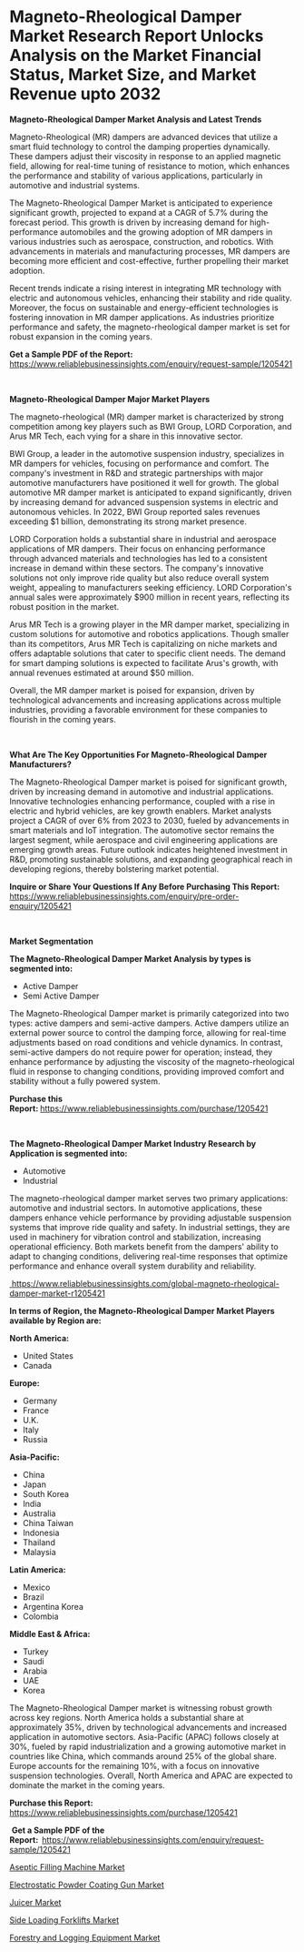 <p><h1>Magneto-Rheological Damper Market Research Report Unlocks Analysis on the Market Financial Status, Market Size, and Market Revenue upto 2032</h1></p><p><strong>Magneto-Rheological Damper Market Analysis and Latest Trends</strong></p>
<p><p>Magneto-Rheological (MR) dampers are advanced devices that utilize a smart fluid technology to control the damping properties dynamically. These dampers adjust their viscosity in response to an applied magnetic field, allowing for real-time tuning of resistance to motion, which enhances the performance and stability of various applications, particularly in automotive and industrial systems.</p><p>The Magneto-Rheological Damper Market is anticipated to experience significant growth, projected to expand at a CAGR of 5.7% during the forecast period. This growth is driven by increasing demand for high-performance automobiles and the growing adoption of MR dampers in various industries such as aerospace, construction, and robotics. With advancements in materials and manufacturing processes, MR dampers are becoming more efficient and cost-effective, further propelling their market adoption.</p><p>Recent trends indicate a rising interest in integrating MR technology with electric and autonomous vehicles, enhancing their stability and ride quality. Moreover, the focus on sustainable and energy-efficient technologies is fostering innovation in MR damper applications. As industries prioritize performance and safety, the magneto-rheological damper market is set for robust expansion in the coming years.</p></p>
<p><strong>Get a Sample PDF of the Report:&nbsp;</strong> <a href="https://www.reliablebusinessinsights.com/enquiry/request-sample/1205421?utm_campaign=3494&utm_medium=2&utm_source=Github&utm_content=ia&utm_term=26032025&utm_id=magneto-rheological-damper">https://www.reliablebusinessinsights.com/enquiry/request-sample/1205421</a></p>
<p>&nbsp;</p>
<p><strong>Magneto-Rheological Damper Major Market Players</strong></p>
<p><p>The magneto-rheological (MR) damper market is characterized by strong competition among key players such as BWI Group, LORD Corporation, and Arus MR Tech, each vying for a share in this innovative sector.</p><p>BWI Group, a leader in the automotive suspension industry, specializes in MR dampers for vehicles, focusing on performance and comfort. The company's investment in R&D and strategic partnerships with major automotive manufacturers have positioned it well for growth. The global automotive MR damper market is anticipated to expand significantly, driven by increasing demand for advanced suspension systems in electric and autonomous vehicles. In 2022, BWI Group reported sales revenues exceeding $1 billion, demonstrating its strong market presence.</p><p>LORD Corporation holds a substantial share in industrial and aerospace applications of MR dampers. Their focus on enhancing performance through advanced materials and technologies has led to a consistent increase in demand within these sectors. The company's innovative solutions not only improve ride quality but also reduce overall system weight, appealing to manufacturers seeking efficiency. LORD Corporation's annual sales were approximately $900 million in recent years, reflecting its robust position in the market.</p><p>Arus MR Tech is a growing player in the MR damper market, specializing in custom solutions for automotive and robotics applications. Though smaller than its competitors, Arus MR Tech is capitalizing on niche markets and offers adaptable solutions that cater to specific client needs. The demand for smart damping solutions is expected to facilitate Arus's growth, with annual revenues estimated at around $50 million.</p><p>Overall, the MR damper market is poised for expansion, driven by technological advancements and increasing applications across multiple industries, providing a favorable environment for these companies to flourish in the coming years.</p></p>
<p>&nbsp;</p>
<p><strong>What Are The Key Opportunities For Magneto-Rheological Damper Manufacturers?</strong></p>
<p><p>The Magneto-Rheological Damper market is poised for significant growth, driven by increasing demand in automotive and industrial applications. Innovative technologies enhancing performance, coupled with a rise in electric and hybrid vehicles, are key growth enablers. Market analysts project a CAGR of over 6% from 2023 to 2030, fueled by advancements in smart materials and IoT integration. The automotive sector remains the largest segment, while aerospace and civil engineering applications are emerging growth areas. Future outlook indicates heightened investment in R&D, promoting sustainable solutions, and expanding geographical reach in developing regions, thereby bolstering market potential.</p></p>
<p><strong>Inquire or Share Your Questions If Any Before Purchasing This Report:</strong> <a href="https://www.reliablebusinessinsights.com/enquiry/pre-order-enquiry/1205421?utm_campaign=3494&utm_medium=2&utm_source=Github&utm_content=ia&utm_term=26032025&utm_id=magneto-rheological-damper">https://www.reliablebusinessinsights.com/enquiry/pre-order-enquiry/1205421</a></p>
<p>&nbsp;</p>
<p><strong>Market Segmentation</strong></p>
<p><strong>The Magneto-Rheological Damper Market Analysis by types is segmented into:</strong></p>
<p><ul><li>Active Damper</li><li>Semi Active Damper</li></ul></p>
<p><p>The Magneto-Rheological Damper market is primarily categorized into two types: active dampers and semi-active dampers. Active dampers utilize an external power source to control the damping force, allowing for real-time adjustments based on road conditions and vehicle dynamics. In contrast, semi-active dampers do not require power for operation; instead, they enhance performance by adjusting the viscosity of the magneto-rheological fluid in response to changing conditions, providing improved comfort and stability without a fully powered system.</p></p>
<p><strong>Purchase this Report:&nbsp;</strong><a href="https://www.reliablebusinessinsights.com/purchase/1205421?utm_campaign=3494&utm_medium=2&utm_source=Github&utm_content=ia&utm_term=26032025&utm_id=magneto-rheological-damper">https://www.reliablebusinessinsights.com/purchase/1205421</a></p>
<p>&nbsp;</p>
<p><strong>The Magneto-Rheological Damper Market Industry Research by Application is segmented into:</strong></p>
<p><ul><li>Automotive</li><li>Industrial</li></ul></p>
<p><p>The magneto-rheological damper market serves two primary applications: automotive and industrial sectors. In automotive applications, these dampers enhance vehicle performance by providing adjustable suspension systems that improve ride quality and safety. In industrial settings, they are used in machinery for vibration control and stabilization, increasing operational efficiency. Both markets benefit from the dampers' ability to adapt to changing conditions, delivering real-time responses that optimize performance and enhance overall system durability and reliability.</p></p>
<p><a href="https://www.reliablebusinessinsights.com/global-magneto-rheological-damper-market-r1205421?utm_campaign=3494&utm_medium=2&utm_source=Github&utm_content=ia&utm_term=26032025&utm_id=magneto-rheological-damper">&nbsp;https://www.reliablebusinessinsights.com/global-magneto-rheological-damper-market-r1205421</a></p>
<p><strong>In terms of Region, the Magneto-Rheological Damper Market Players available by Region are:</strong></p>
<p>
    <p> <strong> North America: </strong>
        <ul>
            <li>United States</li>
            <li>Canada</li>
        </ul>
        </p> 
    <p> <strong> Europe: </strong>
        <ul>
            <li>Germany</li>
            <li>France</li>
            <li>U.K.</li>
            <li>Italy</li>
            <li>Russia</li>
        </ul>
        </p> 
    <p> <strong> Asia-Pacific: </strong>
        <ul>
            <li>China</li>
            <li>Japan</li>
            <li>South Korea</li>
            <li>India</li>
            <li>Australia</li>
            <li>China Taiwan</li>
            <li>Indonesia</li>
            <li>Thailand</li>
            <li>Malaysia</li>
        </ul>
        </p> 
    <p> <strong> Latin America: </strong>
        <ul>
            <li>Mexico</li>
            <li>Brazil</li>
            <li>Argentina Korea</li>
            <li>Colombia</li>
        </ul>
        </p> 
    <p> <strong> Middle East & Africa: </strong>
        <ul>
            <li>Turkey</li>
            <li>Saudi</li>
            <li>Arabia</li>
            <li>UAE</li>
            <li>Korea</li>
        </ul>
    </p>
    </p>
<p><p>The Magneto-Rheological Damper market is witnessing robust growth across key regions. North America holds a substantial share at approximately 35%, driven by technological advancements and increased application in automotive sectors. Asia-Pacific (APAC) follows closely at 30%, fueled by rapid industrialization and a growing automotive market in countries like China, which commands around 25% of the global share. Europe accounts for the remaining 10%, with a focus on innovative suspension technologies. Overall, North America and APAC are expected to dominate the market in the coming years.</p></p>
<p><strong>Purchase this Report: </strong><a href="https://www.reliablebusinessinsights.com/purchase/1205421?utm_campaign=3494&utm_medium=2&utm_source=Github&utm_content=ia&utm_term=26032025&utm_id=magneto-rheological-damper">https://www.reliablebusinessinsights.com/purchase/1205421</a></p>
<p>&nbsp;<strong>Get a Sample PDF of the Report:&nbsp;&nbsp;</strong><a href="https://www.reliablebusinessinsights.com/enquiry/request-sample/1205421?utm_campaign=3494&utm_medium=2&utm_source=Github&utm_content=ia&utm_term=26032025&utm_id=magneto-rheological-damper">https://www.reliablebusinessinsights.com/enquiry/request-sample/1205421</a></p>
<p><strong></strong></p>
<p><p><a href="https://www.linkedin.com/pulse/aseptic-filling-machine-market-overview-products-services-46-go3ye?utm_campaign=3494&utm_medium=2&utm_source=Github&utm_content=ia&utm_term=26032025&utm_id=magneto-rheological-damper">Aseptic Filling Machine Market</a></p><p><a href="https://www.linkedin.com/pulse/forecasting-electrostatic-powder-coating-gun-market-73-cagr-hrd2e?utm_campaign=3494&utm_medium=2&utm_source=Github&utm_content=ia&utm_term=26032025&utm_id=magneto-rheological-damper">Electrostatic Powder Coating Gun Market</a></p><p><a href="https://www.linkedin.com/pulse/juicer-market-trend-indicates-rapid-growth-accelerated-cagr-e8n7e?utm_campaign=3494&utm_medium=2&utm_source=Github&utm_content=ia&utm_term=26032025&utm_id=magneto-rheological-damper">Juicer Market</a></p><p><a href="https://www.linkedin.com/pulse/side-loading-forklifts-market-size-global-revenue-sales-volume-k1gne?utm_campaign=3494&utm_medium=2&utm_source=Github&utm_content=ia&utm_term=26032025&utm_id=magneto-rheological-damper">Side Loading Forklifts Market</a></p><p><a href="https://www.linkedin.com/pulse/forestry-logging-equipment-market-projections-2025-2032-growing-npbme?utm_campaign=3494&utm_medium=2&utm_source=Github&utm_content=ia&utm_term=26032025&utm_id=magneto-rheological-damper">Forestry and Logging Equipment Market</a></p></p>